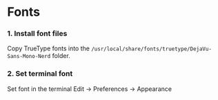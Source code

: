 # Fonts

### 1. Install font files
Copy TrueType fonts into the `/usr/local/share/fonts/truetype/DejaVu-Sans-Mono-Nerd` folder.

### 2. Set terminal font
Set font in the terminal Edit -> Preferences -> Appearance
